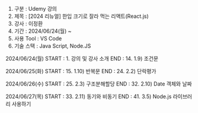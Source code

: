 1. 구분 : Udemy 강의
2. 제목 : [2024 리뉴얼] 한입 크기로 잘라 먹는 리액트(React.js)
3. 강사 : 이정환
4. 기간 : 2024/06/24(월) ~
5. 사용 Tool : VS Code
6. 기술 스택 : Java Script, Node.JS

2024/06/24(월)
START : 1. 강의 및 강사 소개
END : 14. 1.9) 조건문

2024/06/25(화)
START : 15. 1.10) 반복문
END : 24. 2.2) 단락평가

2024/06/26(수)
START : 25. 2.3) 구조분해할당
END : 32. 2.10) Date 객체와 날짜

2024/06/27(목)
START : 33. 2.11) 동기와 비동기
END : 41. 3.5) Node.js 라이브러리 사용하기
